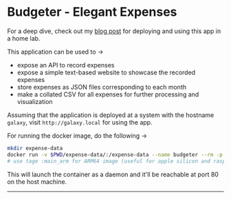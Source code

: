 # Budgeter - Elegant Expenses

For a deep dive, check out my [blog post](https://blog.tanishq.page/posts/homelab-budgeter/) for deploying and using this app in a home lab.

This application can be used to &rarr;

- expose an API to record expenses
- expose a simple text-based website to showcase the recorded expenses
- store expenses as JSON files corresponding to each month
- make a collated CSV for all expenses for further processing and visualization

Assuming that the application is deployed at a system with the hostname `galaxy`, visit `http://galaxy.local` for using the app.

For running the docker image, do the following &rarr;

```bash
mkdir expense-data
docker run -v $PWD/expense-data/:/expense-data --name budgeter --rm -p 80:5000 -d -t tanq16/budgeter:main
# use tage :main_arm for ARM64 image (useful for apple silicon and raspberry pi)
```

This will launch the container as a daemon and it'll be reachable at port 80 on the host machine.

---
